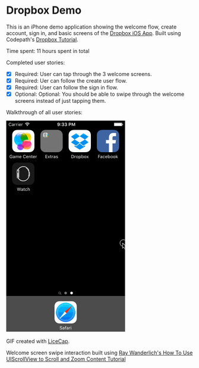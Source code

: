 # Dropbox Demo

This is an iPhone demo application showing the welcome flow, create account, sign in, and basic screens of the [Dropbox iOS App](https://www.dropbox.com/mobile). Built using Codepath's [Dropbox  Tutorial](http://courses.codepath.com/courses/ios_for_designers/unit/1#!assignment).

Time spent: 11 hours spent in total

Completed user stories:

 * [x] Required: User can tap through the 3 welcome screens.
 * [x] Required: Uer can follow the create user flow.
 * [x] Required: User can follow the sign in flow.
 * [x] Optional: Optional: You should be able to swipe through the welcome screens instead of just tapping them.
 
Walkthrough of all user stories:

![Video Walkthrough](anim_dropbox.gif)

GIF created with [LiceCap](http://www.cockos.com/licecap/).

Welcome screen swipe interaction built using [Ray Wanderlich's How To Use UIScrollView to Scroll and Zoom Content Tutorial](http://www.raywenderlich.com/10518/how-to-use-uiscrollview-to-scroll-and-zoom-content)
